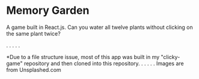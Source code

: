 # Memory Garden

A game built in React.js. Can you water all twelve plants without clicking on the same plant twice?

.
.
.
.
.

*Due to a file structure issue, most of this app was built in my "clicky-game" repository and then cloned into this repository. 
.
.
.
.
.
Images are from Unsplashed.com
